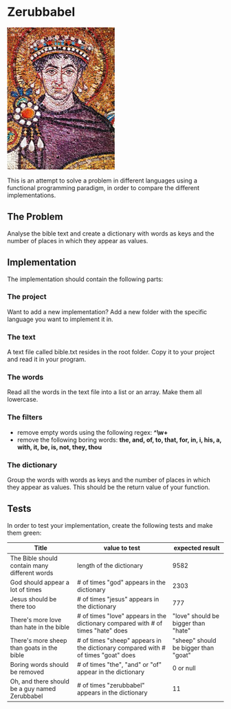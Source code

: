 # Zerubbabel

![Zerubbabel aka Zrubbie](zerubbabel.jpg?raw=true "Zerubbabel aka Zrubbie")

This is an attempt to solve a problem in different languages using a functional programming paradigm, in order to compare the different implementations.

## The Problem

Analyse the bible text and create a dictionary with words as keys and the number of places in which they appear as values.

## Implementation

The implementation should contain the following parts:

### The project
Want to add a new implementation? Add a new folder with the specific language you want to implement it in. 

### The text
A text file called bible.txt resides in the root folder. Copy it to your project and read it in your program.

### The words
Read all the words in the text file into a list or an array. Make them all lowercase.
 
### The filters
* remove empty words using the following regex: **^\w+**
* remove the following boring words: **the, and, of, to, that, for, in, i, his, a, with, it, be, is, not, they, thou**

### The dictionary 
Group the words with words as keys and the number of places in which they appear as values. This should be the return value of your function.

## Tests

In order to test your implementation, create the following tests and make them green:

| Title | value to test | expected result |
--------|---------------|-----------------|
| The Bible should contain many different words | length of the dictionary | 9582 |
| God should appear a lot of times | # of times "god" appears in the dictionary | 2303 |
| Jesus should be there too | # of times "jesus" appears in the dictionary | 777 |
| There's more love than hate in the bible | # of times "love" appears in the dictionary compared with # of times "hate" does | "love" should be bigger than "hate" |
| There's more sheep than goats in the bible | # of times "sheep" appears in the dictionary compared with # of times "goat" does | "sheep" should be bigger than "goat" |
| Boring words should be removed | # of times "the", "and" or "of" appear in the dictionary | 0 or null |
| Oh, and there should be a guy named Zerubbabel | # of times "zerubbabel" appears in the dictionary | 11 |
### 
